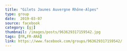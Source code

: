 ```yaml
---
title: "Gilets Jaunes Auvergne Rhône-Alpes"
type: group
date:  2019-03-07
source: facebook
category: [gj]
thumbnail: /images/posts/963629317159542.jpg
tags: [FR,FR-ARA]
link: https://www.facebook.com/groups/963629317159542/
---
```

